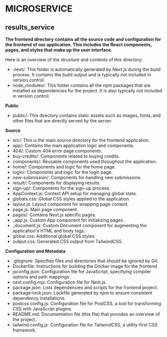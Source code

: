 # MICROSERVICE

## results_service

**The frontend directory contains all the source code and configuration for the frontend of our application. This includes the React components, pages, and styles that make up the user interface.**

Here is an overview of the structure and contents of this directory:

- .next/: This folder is automatically generated by Next.js during the build process. It contains the build output and is typically not included in version control.
- node_modules/: This folder contains all the npm packages that are installed as dependencies for the project. It is also typically not included in version control.

**Public**
- public/: This directory contains static assets such as images, fonts, and other files that are directly served by the server.

**Source**
- src/: This is the main source directory for the frontend application.
- app/: Contains the main application logic and components.
- 404/: Custom 404 error page components.
- buy-credits/: Components related to buying credits.
- components/: Reusable components used throughout the application.
- home/: Components and logic for the home page.
- login/: Components and logic for the login page.
- new-submission/: Components for handling new submissions.
- result/: Components for displaying results.
- sign-up/: Components for the sign-up process.
- AppContext.js: Context API setup for managing global state.
- globals.css: Global CSS styles applied to the application.
- layout.js: Layout component for wrapping page content.
- page.js: Main page component.
- pages/: Contains Next.js specific pages.
- _app.js: Custom App component for initializing pages.
- _document.js: Custom Document component for augmenting the application's HTML and body tags.
- global.css: Additional global CSS styles.
- output.css: Generated CSS output from TailwindCSS.

**Configuration and Metadata**
- .gitignore: Specifies files and directories that should be ignored by Git.
- Dockerfile: Instructions for building the Docker image for the frontend.
- jsconfig.json: Configuration file for JavaScript, specifying compiler options and path mappings.
- next.config.mjs: Configuration file for Next.js.
- package.json: Lists dependencies and scripts for the frontend project.
- package-lock.json: Lockfile generated by npm to ensure consistent dependency installations.
- postcss.config.js: Configuration file for PostCSS, a tool for transforming CSS with JavaScript plugins.
- README.md: Documentation file (this file) that provides an overview of the project.
- tailwind.config.js: Configuration file for TailwindCSS, a utility-first CSS framework.
